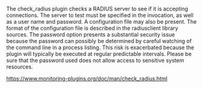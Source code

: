The check_radius plugin checks a RADIUS server to see if it is accepting connections. The server to test must be specified in the invocation, as well as a user name and password. A configuration file may also be present. The format of the configuration file is described in the radiusclient library sources. The password option presents a substantial security issue because the password can possibly be determined by careful watching of the command line in a process listing. This risk is exacerbated because the plugin will typically be executed at regular predictable intervals. Please be sure that the password used does not allow access to sensitive system resources.

   
https://www.monitoring-plugins.org/doc/man/check_radius.html